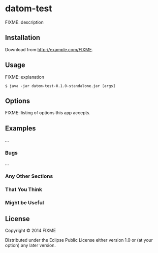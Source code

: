 # datom-test

FIXME: description

## Installation

Download from http://example.com/FIXME.

## Usage

FIXME: explanation

    $ java -jar datom-test-0.1.0-standalone.jar [args]

## Options

FIXME: listing of options this app accepts.

## Examples

...

### Bugs

...

### Any Other Sections
### That You Think
### Might be Useful

## License

Copyright © 2014 FIXME

Distributed under the Eclipse Public License either version 1.0 or (at
your option) any later version.
